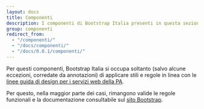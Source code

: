 ```yaml
---
layout: docs
title: Componenti
description: I componenti di Bootstrap Italia presenti in questa sezione sono già presenti nativamente nella libreria Bootstrap 4.
group: componenti
redirect_from:
  - "/componenti/"
  - "/docs/componenti/"
  - "/docs/0.0.1/componenti/"
---
```


Per questi componenti, Bootstrap Italia si occupa soltanto (salvo alcune eccezioni, corredate da annotazioni) di applicare stili e regole in linea con le [linee guida di design per i servizi web della PA](https://design-italia.readthedocs.io/it/stable/index.html).

Per questo, nella maggior parte dei casi, rimangono valide le regole funzionali e la documentazione consultabile sul [sito Bootstrap](https://getbootstrap.com/docs/4.0/components/).
